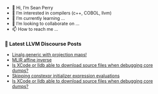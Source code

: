 - 👋 Hi, I’m Sean Perry
- 👀 I’m interested in compilers (c++, COBOL, llvm)
- 🌱 I’m currently learning ...
- 💞️ I’m looking to collaborate on ...
- 📫 How to reach me ...

<!---
s66perry/s66perry is a ✨ special ✨ repository because its `README.md` (this file) appears on your GitHub profile.
You can click the Preview link to take a look at your changes.
--->
### 📕 Latest LLVM Discourse Posts

<!-- DISCOURSE-LLVM:START -->
- [Linalg.generic with projection maps!](https://discourse.llvm.org/t/linalg-generic-with-projection-maps/62225#post_2)
- [MLIR affine inverse](https://discourse.llvm.org/t/mlir-affine-inverse/62122#post_4)
- [Is XCode or lldb able to download source files when debugging core dumps?](https://discourse.llvm.org/t/is-xcode-or-lldb-able-to-download-source-files-when-debugging-core-dumps/62226#post_3)
- [Skipping constexpr initializer expression evaluations](https://discourse.llvm.org/t/skipping-constexpr-initializer-expression-evaluations/62213#post_4)
- [Is XCode or lldb able to download source files when debugging core dumps?](https://discourse.llvm.org/t/is-xcode-or-lldb-able-to-download-source-files-when-debugging-core-dumps/62226#post_2)
<!-- DISCOURSE-LLVM:END -->
